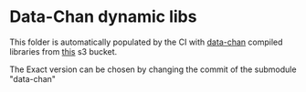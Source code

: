 # Data-Chan dynamic libs

This folder is automatically populated by the CI with [data-chan](https://github.com/neroreflex/data-chan) compiled libraries from [this](https://github.com/neroreflex/data-chan) s3 bucket.

The Exact version can be chosen by changing the commit of the submodule "data-chan"
